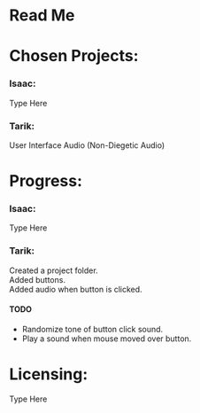 # Read Me

# Chosen Projects:

### Isaac:

Type Here

### Tarik:

User Interface Audio (Non-Diegetic Audio)

# Progress:

### Isaac:

Type Here

### Tarik:

Created a project folder.  
Added buttons.  
Added audio when button is clicked.  

#### TODO
* Randomize tone of button click sound.
* Play a sound when mouse moved over button.

# Licensing:

Type Here

